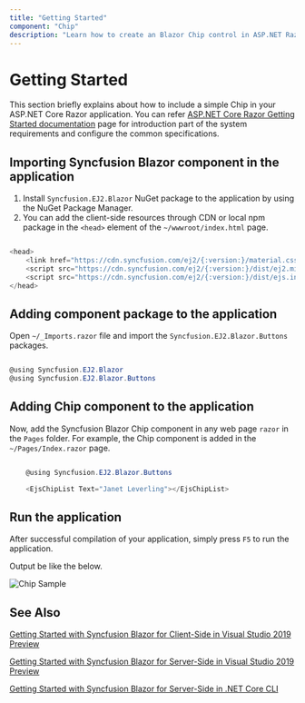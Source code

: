 ```yaml
---
title: "Getting Started"
component: "Chip"
description: "Learn how to create an Blazor Chip control in ASP.NET Razor application."
---
```


# Getting Started

This section briefly explains about how to include a simple Chip in your ASP.NET Core Razor application. You can refer [ASP.NET Core Razor Getting Started documentation](../getting-started/dotnet-cli-blazor) page for introduction part of the system requirements and configure the common specifications.

## Importing Syncfusion Blazor component in the application

1. Install `Syncfusion.EJ2.Blazor` NuGet package to the application by using the NuGet Package Manager.
2. You can add the client-side resources through CDN or local npm package in the `<head>` element of the `~/wwwroot/index.html` page.
```csharp

<head>
    <link href="https://cdn.syncfusion.com/ej2/{:version:}/material.css" rel="stylesheet" />
    <script src="https://cdn.syncfusion.com/ej2/{:version:}/dist/ej2.min.js"></script>
    <script src="https://cdn.syncfusion.com/ej2/{:version:}/dist/ejs.interop.min.js"></script>
</head>

```
## Adding component package to the application

Open `~/_Imports.razor` file and import the `Syncfusion.EJ2.Blazor.Buttons` packages.

 ```csharp

@using Syncfusion.EJ2.Blazor
@using Syncfusion.EJ2.Blazor.Buttons

```

## Adding Chip component to the application

Now, add the Syncfusion Blazor Chip component in any web page `razor` in the `Pages` folder. For example, the Chip component is added in the `~/Pages/Index.razor` page.

```csharp

    @using Syncfusion.EJ2.Blazor.Buttons

    <EjsChipList Text="Janet Leverling"></EjsChipList>

```

## Run the application

 After successful compilation of your application, simply press `F5` to run the application.

Output be like the below.

![Chip Sample](./images/chip.png)

## See Also

[Getting Started with Syncfusion Blazor for Client-Side in Visual Studio 2019 Preview](https://ej2.syncfusion.com/aspnet-core-blazor/documentation/getting-started/vs-blazor/)

[Getting Started with Syncfusion Blazor for Server-Side in Visual Studio 2019 Preview](https://ej2.syncfusion.com/aspnet-core-blazor/documentation/getting-started/vs-blazor-server/)

[Getting Started with Syncfusion Blazor for Server-Side in .NET Core CLI](https://ej2.syncfusion.com/aspnet-core-blazor/documentation/getting-started/dotnet-cli-blazor-server/)
